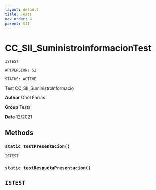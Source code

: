 ```yaml
---
layout: default
title: Tests
nav_order: 4
parent: SII
---
```


# CC_SII_SuministroInformacionTest

`ISTEST`

`APIVERSION: 52`

`STATUS: ACTIVE`

Test CC_SII_SuministroInformacio

**Author** Oriol Farras

**Group** Tests

**Date** 12/2021

## Methods

### `static testPresentacion()`

`ISTEST`

### `static testRespuetaPresentacion()`

## `ISTEST`
